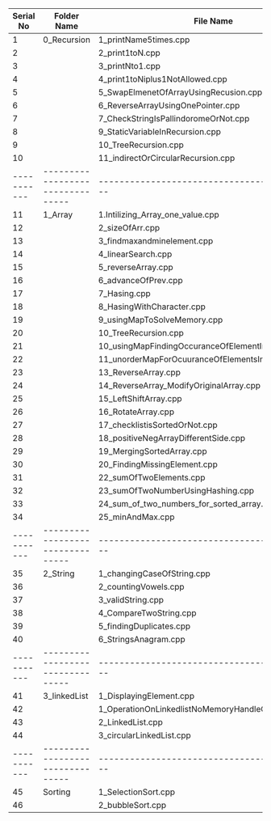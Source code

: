 | Serial No | Folder Name                    | File Name                                    |
|-----------|--------------------------------|----------------------------------------------|
| 1         | 0_Recursion                    | 1_printName5times.cpp                         |
| 2         |                                | 2_print1toN.cpp                               |
| 3         |                                | 3_printNto1.cpp                               |
| 4         |                                | 4_print1toNiplus1NotAllowed.cpp               |
| 5         |                                | 5_SwapElmenetOfArrayUsingRecusion.cpp         |
| 6         |                                | 6_ReverseArrayUsingOnePointer.cpp             |
| 7         |                                | 7_CheckStringIsPallindoromeOrNot.cpp          |
| 8         |                                | 9_StaticVariableInRecursion.cpp               |
| 9         |                                | 10_TreeRecursion.cpp                          |
| 10        |                                | 11_indirectOrCircularRecursion.cpp            |
|-----------|--------------------------------|----------------------------------------------|
| 11        | 1_Array                        | 1.Intilizing_Array_one_value.cpp              |
| 12        |                                | 2_sizeOfArr.cpp                               |
| 13        |                                | 3_findmaxandminelement.cpp                    |
| 14        |                                | 4_linearSearch.cpp                            |
| 15        |                                | 5_reverseArray.cpp                            |
| 16        |                                | 6_advanceOfPrev.cpp                           |
| 17        |                                | 7_Hasing.cpp                                  |
| 18        |                                | 8_HasingWithCharacter.cpp                     |
| 19        |                                | 9_usingMapToSolveMemory.cpp                   |
| 20        |                                | 10_TreeRecursion.cpp                          |
| 21        |                                | 10_usingMapFindingOccuranceOfElementInString.cpp |
| 22        |                                | 11_unorderMapForOcuuranceOfElementsInString.cpp |
| 23        |                                | 13_ReverseArray.cpp                           |
| 24        |                                | 14_ReverseArray_ModifyOriginalArray.cpp       |
| 25        |                                | 15_LeftShiftArray.cpp                         |
| 26        |                                | 16_RotateArray.cpp                            |
| 27        |                                | 17_checklistisSortedOrNot.cpp                 |
| 28        |                                | 18_positiveNegArrayDifferentSide.cpp          |
| 29        |                                | 19_MergingSortedArray.cpp                     |
| 30        |                                | 20_FindingMissingElement.cpp                  |
| 31        |                                | 22_sumOfTwoElements.cpp                       |
| 32        |                                | 23_sumOfTwoNumberUsingHashing.cpp             |
| 33        |                                | 24_sum_of_two_numbers_for_sorted_array.cpp    |
| 34        |                                | 25_minAndMax.cpp                              |
|-----------|--------------------------------|----------------------------------------------|
| 35        | 2_String                       | 1_changingCaseOfString.cpp                    |
| 36        |                                | 2_countingVowels.cpp                          |
| 37        |                                | 3_validString.cpp                             |
| 38        |                                | 4_CompareTwoString.cpp                        |
| 39        |                                | 5_findingDuplicates.cpp                       |
| 40        |                                | 6_StringsAnagram.cpp                          |
|-----------|--------------------------------|----------------------------------------------|
| 41        | 3_linkedList                   | 1_DisplayingElement.cpp                       |
| 42        |                                | 1_OperationOnLinkedlistNoMemoryHandleCodeElement.cpp |
| 43        |                                | 2_LinkedList.cpp                              |
| 44        |                                | 3_circularLinkedList.cpp                      |
|-----------|--------------------------------|----------------------------------------------|
| 45        | Sorting                        | 1_SelectionSort.cpp                           |
| 46        |                                | 2_bubbleSort.cpp                              |